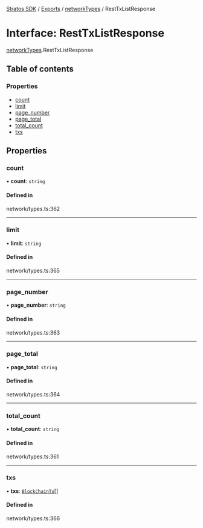 [Stratos SDK](../README.md) / [Exports](../modules.md) / [networkTypes](../modules/networkTypes.md) / RestTxListResponse

# Interface: RestTxListResponse

[networkTypes](../modules/networkTypes.md).RestTxListResponse

## Table of contents

### Properties

- [count](networkTypes.RestTxListResponse.md#count)
- [limit](networkTypes.RestTxListResponse.md#limit)
- [page\_number](networkTypes.RestTxListResponse.md#page_number)
- [page\_total](networkTypes.RestTxListResponse.md#page_total)
- [total\_count](networkTypes.RestTxListResponse.md#total_count)
- [txs](networkTypes.RestTxListResponse.md#txs)

## Properties

### count

• **count**: `string`

#### Defined in

network/types.ts:362

___

### limit

• **limit**: `string`

#### Defined in

network/types.ts:365

___

### page\_number

• **page\_number**: `string`

#### Defined in

network/types.ts:363

___

### page\_total

• **page\_total**: `string`

#### Defined in

network/types.ts:364

___

### total\_count

• **total\_count**: `string`

#### Defined in

network/types.ts:361

___

### txs

• **txs**: [`BlockChainTx`](networkTypes.BlockChainTx.md)[]

#### Defined in

network/types.ts:366
